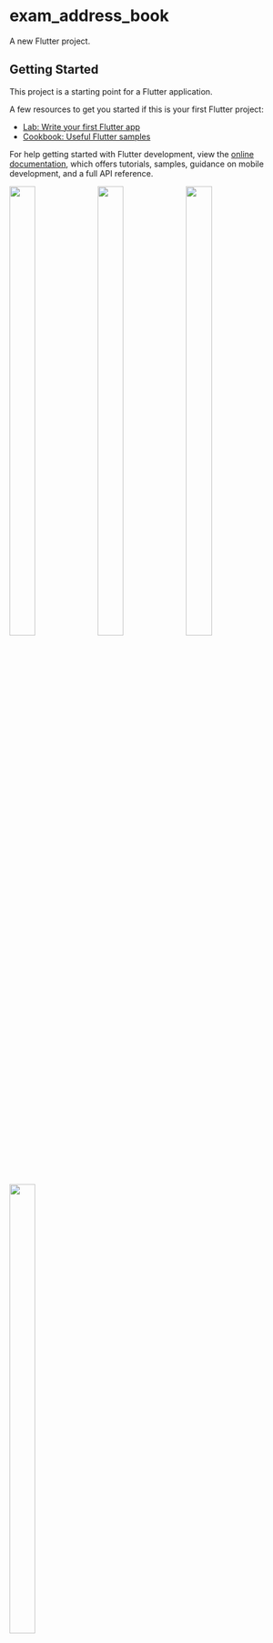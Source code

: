 # exam_address_book

A new Flutter project.

## Getting Started

This project is a starting point for a Flutter application.

A few resources to get you started if this is your first Flutter project:

- [Lab: Write your first Flutter app](https://docs.flutter.dev/get-started/codelab)
- [Cookbook: Useful Flutter samples](https://docs.flutter.dev/cookbook)

For help getting started with Flutter development, view the
[online documentation](https://docs.flutter.dev/), which offers tutorials,
samples, guidance on mobile development, and a full API reference.

<p>
<img src = "https://user-images.githubusercontent.com/119835214/231370971-e286e654-b238-49b6-b011-c55da503a3e5.png" height="45%"width="30%">
<img src = "https://user-images.githubusercontent.com/119835214/231370979-ce5e1b5a-4e80-42df-88c9-dc676548538c.png" height="45%"width="30%">
<img src = "https://user-images.githubusercontent.com/119835214/231370986-21747040-4380-4e24-b49a-e36feaccef50.png" height="45%"width="30%">
<img src = "https://user-images.githubusercontent.com/119835214/231370989-9163116f-b7e0-4c2a-84b3-fdfa82146c34.png" height="45%"width="30%">

</p>
